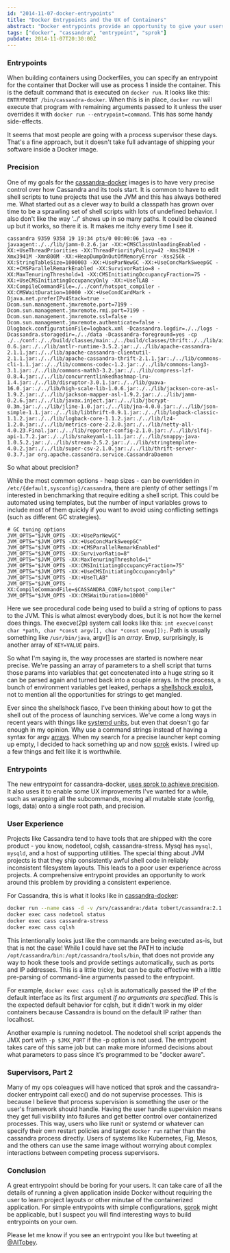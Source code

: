 ```yaml
---
id: "2014-11-07-docker-entrypoints"
title: "Docker Entrypoints and the UX of Containers"
abstract: "Docker entrypoints provide an opportunity to give your users a better UX than they would have without Docker"
tags: ["docker", "cassandra", "entrypoint", "sprok"]
pubdate: 2014-11-07T20:30:00Z
---
```


### Entrypoints

When building containers using Dockerfiles, you can specify an entrypoint for the container
that Docker will use as process 1 inside the container. This is the default command that
is executed on `docker run`. It looks like this: `ENTRYPOINT /bin/cassandra-docker`. When this is in place,
`docker run` will execute that program with remaining arguments passed to it unless the user overrides
it with `docker run --entrypoint=command`. This has some handy side-effects.

It seems that most people are going with a process supervisor these days. That's a fine
approach, but it doesn't take full advantage of shipping your software inside a Docker image.

### Precision

One of my goals for the [cassandra-docker](https://github.com/tobert/cassandra-docker) images
is to have very precise control over how Cassandra and its tools start. It is common to have to edit
shell scripts to tune projects that use the JVM and this has always bothered me. What started out as a
clever way to build a classpath has grown over time to be a sprawling set of shell scripts with lots
of undefined behavior. I also don't like the way '../' shows up in so many paths. It could be cleaned up
but it works, so there it is. It makes me itchy every time I see it.

```
cassandra 9359 9358 19 19:34 pts/0 00:00:06 java -ea -javaagent:./../lib/jamm-0.2.6.jar -XX:+CMSClassUnloadingEnabled -XX:+UseThreadPriorities -XX:ThreadPriorityPolicy=42 -Xms3941M -Xmx3941M -Xmn800M -XX:+HeapDumpOnOutOfMemoryError -Xss256k -XX:StringTableSize=1000003 -XX:+UseParNewGC -XX:+UseConcMarkSweepGC -XX:+CMSParallelRemarkEnabled -XX:SurvivorRatio=8 -XX:MaxTenuringThreshold=1 -XX:CMSInitiatingOccupancyFraction=75 -XX:+UseCMSInitiatingOccupancyOnly -XX:+UseTLAB -XX:CompileCommandFile=./../conf/hotspot_compiler -XX:CMSWaitDuration=10000 -XX:+UseCondCardMark -Djava.net.preferIPv4Stack=true -Dcom.sun.management.jmxremote.port=7199 -Dcom.sun.management.jmxremote.rmi.port=7199 -Dcom.sun.management.jmxremote.ssl=false -Dcom.sun.management.jmxremote.authenticate=false -Dlogback.configurationFile=logback.xml -Dcassandra.logdir=./../logs -Dcassandra.storagedir=./../data -Dcassandra-foreground=yes -cp ./../conf:./../build/classes/main:./../build/classes/thrift:./../lib/airline-0.6.jar:./../lib/antlr-runtime-3.5.2.jar:./../lib/apache-cassandra-2.1.1.jar:./../lib/apache-cassandra-clientutil-2.1.1.jar:./../lib/apache-cassandra-thrift-2.1.1.jar:./../lib/commons-cli-1.1.jar:./../lib/commons-codec-1.2.jar:./../lib/commons-lang3-3.1.jar:./../lib/commons-math3-3.2.jar:./../lib/compress-lzf-0.8.4.jar:./../lib/concurrentlinkedhashmap-lru-1.4.jar:./../lib/disruptor-3.0.1.jar:./../lib/guava-16.0.jar:./../lib/high-scale-lib-1.0.6.jar:./../lib/jackson-core-asl-1.9.2.jar:./../lib/jackson-mapper-asl-1.9.2.jar:./../lib/jamm-0.2.6.jar:./../lib/javax.inject.jar:./../lib/jbcrypt-0.3m.jar:./../lib/jline-1.0.jar:./../lib/jna-4.0.0.jar:./../lib/json-simple-1.1.jar:./../lib/libthrift-0.9.1.jar:./../lib/logback-classic-1.1.2.jar:./../lib/logback-core-1.1.2.jar:./../lib/lz4-1.2.0.jar:./../lib/metrics-core-2.2.0.jar:./../lib/netty-all-4.0.23.Final.jar:./../lib/reporter-config-2.1.0.jar:./../lib/slf4j-api-1.7.2.jar:./../lib/snakeyaml-1.11.jar:./../lib/snappy-java-1.0.5.2.jar:./../lib/stream-2.5.2.jar:./../lib/stringtemplate-4.0.2.jar:./../lib/super-csv-2.1.0.jar:./../lib/thrift-server-0.3.7.jar org.apache.cassandra.service.CassandraDaemon
```

So what about precision?

While the most common options - heap sizes - can be overridden in `/etc/{default,sysconfig}/cassandra`, there are plenty
of other settings I'm interested in benchmarking that require editing a shell script. This could be automated using
templates, but the number of input variables grows to include most of them quickly if you want to avoid using conflicting
settings (such as different GC strategies).

```
# GC tuning options
JVM_OPTS="$JVM_OPTS -XX:+UseParNewGC"
JVM_OPTS="$JVM_OPTS -XX:+UseConcMarkSweepGC"
JVM_OPTS="$JVM_OPTS -XX:+CMSParallelRemarkEnabled"
JVM_OPTS="$JVM_OPTS -XX:SurvivorRatio=8"
JVM_OPTS="$JVM_OPTS -XX:MaxTenuringThreshold=1"
JVM_OPTS="$JVM_OPTS -XX:CMSInitiatingOccupancyFraction=75"
JVM_OPTS="$JVM_OPTS -XX:+UseCMSInitiatingOccupancyOnly"
JVM_OPTS="$JVM_OPTS -XX:+UseTLAB"
JVM_OPTS="$JVM_OPTS -XX:CompileCommandFile=$CASSANDRA_CONF/hotspot_compiler"
JVM_OPTS="$JVM_OPTS -XX:CMSWaitDuration=10000"

```

Here we see procedural code being used to build a string of options to pass to the JVM. This is what almost everybody does, but it is not how the kernel does things. The execve(2p) system call looks like this: `int execve(const char *path, char *const argv[], char *const envp[]);`. Path is usually something like `/usr/bin/java`, argv[] is an _array_. Envp, surprisingly, is another array of `KEY=VALUE` pairs.

So what I'm saying is, the way processes are started is nowhere near precise. We're passing an array of parameters to a shell script that turns those params into variables that get concetenated into a huge string so it can be parsed again and turned back into a couple arrays. In the process, a bunch of environment variables get leaked, perhaps a [shellshock exploit](https://github.com/tobert/sh-c-shock/blob/master/test.sh), not to mention all the opportunities for strings to get mangled.

Ever since the shellshock fiasco, I've been thinking about how to get the shell out of the process of launching services. We've come a long ways in recent years with things like [systemd units](http://www.freedesktop.org/software/systemd/man/systemd.unit.html), but even that doesn't go far enough in my opinion. Why use a command strings instead of having a syntax for argv [arrays](https://github.com/toml-lang/toml#array). When my search for a precise launcher kept coming up empty, I decided to hack something up and now [sprok](https://github.com/tobert/sprok) exists. I wired up a few things and felt like it is worthwhile.

### Entrypoints

The new entrypoint for cassandra-docker, [uses sprok to achieve precision](https://github.com/tobert/cassandra-docker/blob/master/conf/sproks/cassandra.yaml). It also uses it to enable some UX improvements I've wanted for a while, such as wrapping all the subcommands, moving all mutable state (config, logs, data) onto a single root path, and precision.

### User Experience

Projects like Cassandra tend to have tools that are shipped with the core product - you know, nodetool, cqlsh, cassandra-stress. Mysql has `mysql`, `mysqld`, and a host of supporting utilities. The special thing about JVM projects is that they ship consistently awful shell code in reliably inconsistent filesystem layouts. This leads to
a poor user experience across projects. A comprehensive entrypoint provides an opportunity to work
around this problem by providing a consistent experience.

For Cassandra, this is what it looks like in [cassandra-docker](https://github.com/tobert/cassandra-docker):

```sh
docker run --name cass -d -v /srv/cassandra:/data tobert/cassandra:2.1.1 cassandra -name "My Cluster"
docker exec cass nodetool status
docker exec cass cassandra-stress
docker exec cass cqlsh
```

This intentionally looks just like the commands are being executed as-is, but that is not the case! While
I could have set the PATH to include `/opt/cassandra/bin:/opt/cassandra/tools/bin`, that does not provide
any way to hook these tools and provide settings automatically, such as ports and IP addresses. This is
a little tricky, but can be quite effective with a little pre-parsing of command-line arguments passed
to the entrypoint.

For example, `docker exec cass cqlsh` is automatically passed the IP of the default interface as its
first argument *if no arguments are specified*. This is the expected default behavior for cqlsh, but
it didn't work in my older containers because Cassandra is bound on the default IP rather than localhost.

Another example is running nodetool. The nodetool shell script appends the JMX port with `-p $JMX_PORT`
if the -p option is not used. The entrypoint takes care of this same job but can make more informed
decisions about what parameters to pass since it's programmed to be "docker aware".

### Supervisors, Part 2

Many of my ops coleagues will have noticed that sprok and the cassandra-docker entrypoint call exec()
and do not supervise processes. This is because I believe that process supervision is something the
user or the user's framework should handle. Having the user handle supervision means they get full
visibility into failures and get better control over containerized processes. This way, users who
like runit or systemd or whatever can specify their own restart policies and target `docker run` rather
than the cassandra process directly. Users of systems like Kubernetes, Fig, Mesos, and the others
can use the same image without worrying about complex interactions between competing process supervisors.

### Conclusion

A great entrypoint should be boring for your users. It can take care of all the details of running
a given application inside Docker without requiring the user to learn project layouts or other minutae
of the containerized application. For simple entrypoints with simple configurations,
[sprok](https://github.com/tobert/sprok) might
be applicable, but I suspect you will find interesting ways to build entrypoints on your own.

Please let me know if you see an entrypoint you like but tweeting at [@AlTobey](https://twitter.com/AlTobey).


